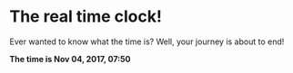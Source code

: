 # The real time clock!

Ever wanted to know what the time is? Well, your journey is about to end!

**The time is Nov 04, 2017, 07:50**